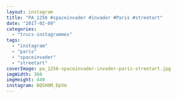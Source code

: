 ```yaml
---
layout: instagram
title: "PA_1256 #spaceinvader #invader #Paris #streetart"
date: "2017-02-09"
categories: 
  - "trucs-instagrammes"
tags: 
  - "instagram"
  - "paris"
  - "spaceinvader"
  - "streetart"
coverImage: pa_1256-spaceinvader-invader-paris-streetart.jpg
imgWidth: 360
imgHeight: 449
instagram: BQSH0M_DpVm
---
```

